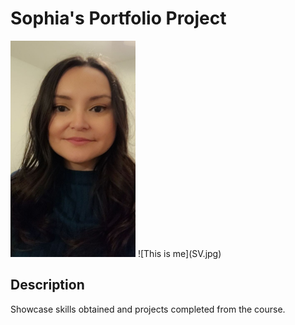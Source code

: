 # Sophia's Portfolio Project
<img src="SV.jpg" width="200" height="">
![This is me](SV.jpg)

## Description
Showcase skills obtained and projects completed from the course.

